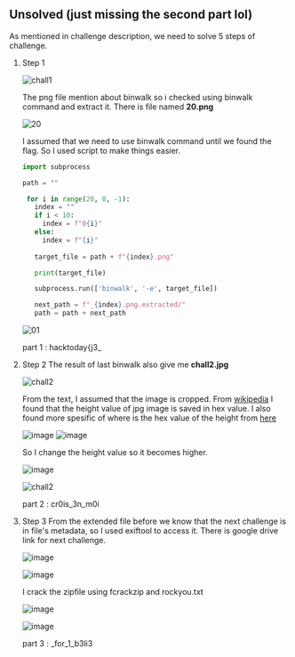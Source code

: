 ## Unsolved (just missing the second part lol)

As mentioned in challenge description, we need to solve 5 steps of challenge.

1. Step 1

   ![chall1](https://github.com/user-attachments/assets/63ddeefc-2cc7-4278-aaa4-336d66775a38)
   
   The png file mention about binwalk so i checked using binwalk command and extract it. There is file named **20.png**
   
   ![20](https://github.com/user-attachments/assets/646c4573-036c-4f84-ace0-7784d39fe98a)
   
   I assumed that we need to use binwalk command until we found the flag. So I used script to make things easier.
   ```python
   import subprocess

   path = ""

    for i in range(20, 0, -1):
      index = ""
      if i < 10:
        index = f"0{i}"
      else:
        index = f"{i}"
    
      target_file = path + f"{index}.png"

      print(target_file)

      subprocess.run(['binwalk', '-e', target_file])

      next_path = f"_{index}.png.extracted/"
      path = path + next_path 
   ```
   ![01](https://github.com/user-attachments/assets/94d1ba38-bcf7-4209-b0e3-16b73274d5ca)

   part 1 : hacktoday{j3_

2. Step 2
   The result of last binwalk also give me **chall2.jpg**

   ![chall2](https://github.com/user-attachments/assets/07445bf4-9efc-4a9b-8852-cc40f65a31d9)

   From the text, I assumed that the image is cropped. From [wikipedia](https://en.wikipedia.org/wiki/JPEG) I found that the height value of jpg image is saved in hex value. I also found more 
   spesific of where is the hex value of the height from [here](https://cyberhacktics.com/hiding-information-by-changing-an-images-height/)

   ![image](https://github.com/user-attachments/assets/12bbb1e1-3bdd-4382-a076-3f78ae71518b)
   ![image](https://github.com/user-attachments/assets/2977df10-5f90-470d-b1d6-ed420abbea5b)

   So I change the height value so it becomes higher.

   ![image](https://github.com/user-attachments/assets/d33dcd08-982e-4f52-8c57-d960a04400bf)

   ![chall2](https://github.com/user-attachments/assets/af9d1e46-c143-4f19-b053-e6b7807dc1e5)

   part 2 : cr0is_3n_m0i

3. Step 3
   From the extended file before we know that the next challenge is in file's metadata, so I used exiftool to access it. There is google drive link for next challenge.

   ![image](https://github.com/user-attachments/assets/a0fa22d5-e28e-4069-ba51-3ca3e9b0fda5)

   ![image](https://github.com/user-attachments/assets/d4b72d3d-09ae-492b-b0c8-1d02c5763c09)

   I crack the zipfile using fcrackzip and rockyou.txt

   ![image](https://github.com/user-attachments/assets/c70ca740-bb75-4c9f-8fea-3b53f9aaee6b)

   ![image](https://github.com/user-attachments/assets/72e8697c-fa04-4840-a083-2a1e18860bed)

   part 3 : _for_1_b3li3



   
   

   
   
   


